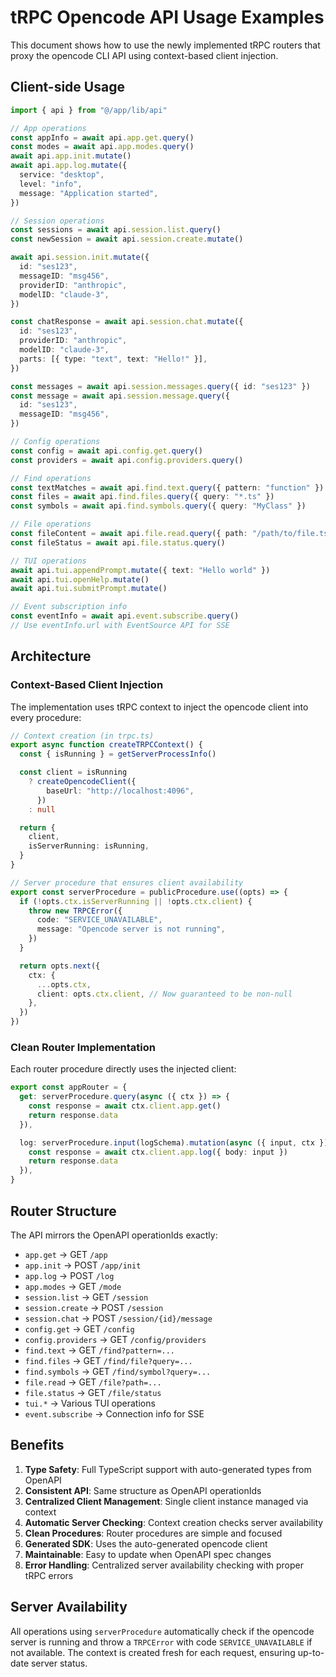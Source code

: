 # tRPC Opencode API Usage Examples

This document shows how to use the newly implemented tRPC routers that proxy the opencode CLI API using context-based client injection.

## Client-side Usage

```typescript
import { api } from "@/app/lib/api"

// App operations
const appInfo = await api.app.get.query()
const modes = await api.app.modes.query()
await api.app.init.mutate()
await api.app.log.mutate({
  service: "desktop",
  level: "info",
  message: "Application started",
})

// Session operations
const sessions = await api.session.list.query()
const newSession = await api.session.create.mutate()

await api.session.init.mutate({
  id: "ses123",
  messageID: "msg456",
  providerID: "anthropic",
  modelID: "claude-3",
})

const chatResponse = await api.session.chat.mutate({
  id: "ses123",
  providerID: "anthropic",
  modelID: "claude-3",
  parts: [{ type: "text", text: "Hello!" }],
})

const messages = await api.session.messages.query({ id: "ses123" })
const message = await api.session.message.query({
  id: "ses123",
  messageID: "msg456",
})

// Config operations
const config = await api.config.get.query()
const providers = await api.config.providers.query()

// Find operations
const textMatches = await api.find.text.query({ pattern: "function" })
const files = await api.find.files.query({ query: "*.ts" })
const symbols = await api.find.symbols.query({ query: "MyClass" })

// File operations
const fileContent = await api.file.read.query({ path: "/path/to/file.ts" })
const fileStatus = await api.file.status.query()

// TUI operations
await api.tui.appendPrompt.mutate({ text: "Hello world" })
await api.tui.openHelp.mutate()
await api.tui.submitPrompt.mutate()

// Event subscription info
const eventInfo = await api.event.subscribe.query()
// Use eventInfo.url with EventSource API for SSE
```

## Architecture

### Context-Based Client Injection

The implementation uses tRPC context to inject the opencode client into every procedure:

```typescript
// Context creation (in trpc.ts)
export async function createTRPCContext() {
  const { isRunning } = getServerProcessInfo()

  const client = isRunning
    ? createOpencodeClient({
        baseUrl: "http://localhost:4096",
      })
    : null

  return {
    client,
    isServerRunning: isRunning,
  }
}

// Server procedure that ensures client availability
export const serverProcedure = publicProcedure.use((opts) => {
  if (!opts.ctx.isServerRunning || !opts.ctx.client) {
    throw new TRPCError({
      code: "SERVICE_UNAVAILABLE",
      message: "Opencode server is not running",
    })
  }

  return opts.next({
    ctx: {
      ...opts.ctx,
      client: opts.ctx.client, // Now guaranteed to be non-null
    },
  })
})
```

### Clean Router Implementation

Each router procedure directly uses the injected client:

```typescript
export const appRouter = {
  get: serverProcedure.query(async ({ ctx }) => {
    const response = await ctx.client.app.get()
    return response.data
  }),

  log: serverProcedure.input(logSchema).mutation(async ({ input, ctx }) => {
    const response = await ctx.client.app.log({ body: input })
    return response.data
  }),
}
```

## Router Structure

The API mirrors the OpenAPI operationIds exactly:

- `app.get` → GET `/app`
- `app.init` → POST `/app/init`
- `app.log` → POST `/log`
- `app.modes` → GET `/mode`
- `session.list` → GET `/session`
- `session.create` → POST `/session`
- `session.chat` → POST `/session/{id}/message`
- `config.get` → GET `/config`
- `config.providers` → GET `/config/providers`
- `find.text` → GET `/find?pattern=...`
- `find.files` → GET `/find/file?query=...`
- `find.symbols` → GET `/find/symbol?query=...`
- `file.read` → GET `/file?path=...`
- `file.status` → GET `/file/status`
- `tui.*` → Various TUI operations
- `event.subscribe` → Connection info for SSE

## Benefits

1. **Type Safety**: Full TypeScript support with auto-generated types from OpenAPI
2. **Consistent API**: Same structure as OpenAPI operationIds
3. **Centralized Client Management**: Single client instance managed via context
4. **Automatic Server Checking**: Context creation checks server availability
5. **Clean Procedures**: Router procedures are simple and focused
6. **Generated SDK**: Uses the auto-generated opencode client
7. **Maintainable**: Easy to update when OpenAPI spec changes
8. **Error Handling**: Centralized server availability checking with proper tRPC errors

## Server Availability

All operations using `serverProcedure` automatically check if the opencode server is running and throw a `TRPCError` with code `SERVICE_UNAVAILABLE` if not available. The context is created fresh for each request, ensuring up-to-date server status.
